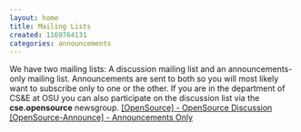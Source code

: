 ```yaml
---
layout: home
title: Mailing Lists
created: 1169764131
categories: announcements
---
```

We have two mailing lists: A discussion mailing list and an announcements-only mailing list. Announcements are sent to both so you will most likely want to subscribe only to one or the other. If you are in the department of CS&E at OSU you can also participate on the discussion list via the **cse.opensource** newsgroup. [[OpenSource] - OpenSource Discussion](http://mail.cse.ohio-state.edu/mailman/listinfo/opensource) [[OpenSource-Announce] - Announcements Only](http://mail.cse.ohio-state.edu/mailman/listinfo/opensource-announce)
